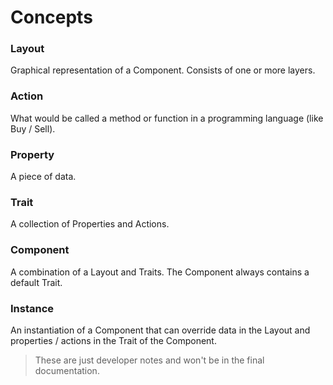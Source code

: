 # Concepts

### Layout

Graphical representation of a Component. Consists of one or more layers.

### Action

What would be called a method or function in a programming language (like Buy / Sell).

### Property

A piece of data.

### Trait

A collection of Properties and Actions.

### Component

A combination of a Layout and Traits. The Component always contains a default Trait.

### Instance

An instantiation of a Component that can override data in the Layout and
properties / actions in the Trait of the Component.

> These are just developer notes and won't be in the final documentation.
